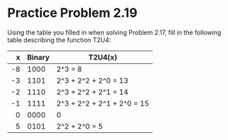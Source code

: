 # Practice Problem 2.19
Using the table you filled in when solving Problem 2.17, fill in the following table describing the function T2U4:

x | Binary| T2U4(x)
---:|---|---
-8 | 1000 | 2^3 = 8
-3 | 1101 | 2^3 + 2^2 + 2^0 = 13
-2 | 1110 | 2^3 + 2^2 + 2^1 = 14
-1 | 1111 | 2^3 + 2^2 + 2^1 + 2^0 = 15
 0 | 0000 | 0
 5 | 0101 | 2^2 + 2^0 = 5